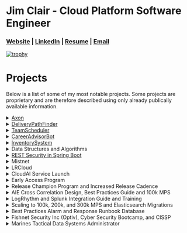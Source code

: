 
# Jim Clair - Cloud Platform Software Engineer

### [Website](https://jimclair.github.io/) | [LinkedIn](https://www.linkedin.com/in/jim-clair) | [Resume](https://jimclair.github.io/resume) | [Email](mailto:clair.james88@gmail.com)

[![trophy](https://github-profile-trophy.vercel.app/?username=ryo-ma&theme=onedark)](https://github.com/ryo-ma/github-profile-trophy)

# Projects

Below is a list of some of my most notable projects.  Some projects are proprietary and are therefore described using only already publically available information.

<details><summary><href>
<a href="https://logrhythm.com/products/logrhythm-axon/">Axon</a></summary>


<blockquote>A proprietary greenfield rewrite of LogRhythm's core data security analytics product as a highly scalable, highly available, multi-cloud/on-prem hybrid multi-tenant security intelligence and event management system.</br> 

In 2019 two architects and I (the platform engineering lead) set out to rebuild Logrhythm's core SIEM as a cloud-first platform.  For the next three years, following cloud native industry best practices, we began designing, building, testing, hiring, teaching, and evangelizing the new platform while delivering on a very tight timeline.  The Axon platform went GA in Oct. 2022.</br>

I was responsible for the creation of an enterprise platform as well as hiring and leading a Team of Senior-level engineers.  By the time I left, we had a team of 6 engineers, a PO, and a manager.  And another team of 7 SRE engineers that we were tasked with onboarding, training, and mentoring.</br>

<details><summary><b>Design Principals</b></summary><blockquote>
  
  <details><summary>GitOps, CI/CD and Infrastructure As Code</summary>
  
  <ul>
   <li>Infrastructure, pipeline, services, configuration, environments, and platform should all be coded.  Why? For the single source of truth, visibility, collaboration, versioning, security, and auditing that a central VCS can provide.  It forces you to introduce developer tools to non-developers, which is tough but worth it in the end because it lends well to collaborating in a globally distributed workforce.</li>  
  <li>Atomic commits = atomic versions that enable intelligent service deployments (roll forward/rollback).</li>
  <li> Most VCS systems include deep integrations for CI/CD tools, i.e. GitHub actions to build a full SDLC out of parallelizable, on-demand, asynchronous workflows for continuously building, testing, scanning, releasing, deploying, and promoting services.  The chosen CI/CD tool should allow for custom runtime.</li>
  </ul>
  </details>
  
  <details><summary>Service Design</summary>
  <ul>
  <li> The platform will combine both synchronous and asynchronous architectures with a preference given to asynchronous services that can be parallelized and stateless.  Stateless SVCs are much cheaper as they can easily scale on-demand and because they have no state to track, store, or recover after an unexpected issue these services are easier and cheaper to manage.  For services that require a state, the details of that state like how it is stored, retrieved, and processed should be abstracted away from any other entity outside of the service's namespace.  If another entity is dependent on knowledge derived from another service's state it should go through the services API.  By isolating access to all stateful service data to an audited API we can better enforce security policies, schemas, and validations around how that information will be shared and referred to while keeping other REST clients unaware of the details of how the data or algorithms function internal to the service.</li>
  <li> The chosen language must be widely used in enterprise computing</li>
  </ul>
  </details>
    
  <details><summary>API First</summary>
  <ul>
  <li> The platform should be able to receive and respond quickly to very large fluctuating volumes of data from remote connections.  As well as support concurrent, and geographically sparse connections from users of any externally exposed APIs and UIs.  Both types of connections should be scalable, load-balanced, and deployable to MOST global regions.</li>
  <li> Data sent should be stored and replicated to a distributed and highly available datastore.</li>
  <li> The service should be highly available starting at three 99.9's and moving to four 99.99% uptime with monitoring.</li>
  <li> All connections must be encrypted, authenticated, and authorized by an API key or jwt</li>
  </ul>
  </details>
    
  <details><summary>Opensource First</summary>
   
   > :warning: **Section Under Construction - Jim C - 1/22/23**

  </details>

   <details><summary>Container First</summary>
   
   > :warning: **Section Under Construction - Jim C - 1/22/23**

   </details>

   <details><summary>DevSecOps</summary>
   
   > :warning: **Section Under Construction - Jim C - 1/22/23**

  </details>
  
  </blockquote>
  </details>

  <details><summary><b>Contributions</b></summary>
  <blockquote>
  <details><summary>Terraform</summary>
    Building and Designing our AWS infrastructure's base layer was one of my first big projects for Axon.  We chose Terraform because of our need to support multiple clouds and on-prem, the team's familiarity with the technology, and the Pulumi/CDK solutions weren't very mature yet.  Drawing on experience from the LRCloud project and recent research I proposed a reusable multi-layer modular design connected by Terragrunt.    Example layers would be global, vpc, and subnet.  Terragrunt is excellent for reducing duplicate code following DRY principals and allows us to easily compose all of our modules and layers into a single command.  We authored many new modules and combined them with upstream open-source modules to create our AWS accounts, ELB, Route53, gateways, IAM, VPC, S3, ECR, and security groups.  All necessary components of infrastructure for laying down self-managed Kubernetes clusters.  We then wired the Terraform layer to output to JSON so we could consume it and feed it into our Kubernetes layer allowing for integration and decoupling.  Our Terraform layer for Axon was so successful we used and extended it to migrate the newly procured Mistnet product into LogRhythm's AWS footprint a year later.
  </details>
  <details><summary>AWS  Footprint</summary>
  
  > :warning: **Section Under Construction - Jim C - 1/22/23**
  </details>
  
  <details><summary>IDP Integration (AWS, Okta, Keycloak, and Pomerium)</summary>
  
  > :warning: **Section Under Construction - Jim C - 1/22/23**
  </details>
    
  <details><summary>Vault Operator</summary>
  
  > :warning: **Section Under Construction - Jim C - 1/22/23**
  </details>
    
  <details><summary>Github Actions and CICD pipeline</summary>
  
  > :warning: **Section Under Construction - Jim C - 1/22/23**
  </details>
    
  <details><summary>Auto Promotions</summary>
  
  > :warning: **Section Under Construction - Jim C - 1/22/23**
  </details>
    
  <details><summary>Localdev Provisioning</summary>
  
  > :warning: **Section Under Construction - Jim C - 1/22/23**
  </details>

  <details><summary>Microservice Operator (Ansible)</summary>
  
  > :warning: **Section Under Construction - Jim C - 1/22/23**
  </details>
    
  <details><summary>S3 Integration</summary>
  
  > :warning: **Section Under Construction - Jim C - 1/22/23**
  </details>
    
  <details><summary>Firechief Program</summary>
  
  > :warning: **Section Under Construction - Jim C - 1/22/23**
  </details>
    
  <details><summary>Kops CICD</summary>
  
  > :warning: **Section Under Construction - Jim C - 1/22/23**
  </details>
    
   <details><summary>Opensearch Operator (Golang)</summary>
  
  > :warning: **Section Under Construction - Jim C - 1/22/23**
  </details>

  <details><summary>Sonarqube Scans</summary>
  
  > :warning: **Section Under Construction - Jim C - 1/22/23**
  </details>
 
  <details><summary>Flink Operator(s)</summary>
  
  > :warning: **Section Under Construction - Jim C - 1/22/23**
  </details>

  </blockquote>
</blockquote>
</details>

<details><summary><href>
<a href="https://github.com/jamesclair/DeliveryPathFinder">DeliveryPathFinder</a></summary>

DeliveryPathFinder is a Python application that I chose to build for my Data Structures and Algorithms 2 course while attaining my B.S. in CS. This program provides a shortest-path solution for delivering a truckload of packages given their distance from a hub distribution center in Utah. To solve this my algorithm of choice was implementing Dijkstra shortest path algorithm.  The intention of this project wasn't to build the cleanest most reusable code, it was instead to solve a complex problem with dynamic programming and self-adjusting data structures in the most efficient way possible.  There were much easier projects to pick from, however, I wanted to challenge my ability to understand complex graph traversals and other advanced DSA concepts.  If I have time in the future I would love to refactor this project using the clean code and software design principles that I have gained since this project.  There is certainly room for more named functions, fewer nested loops, tests, logging, and more efficient lookups, but it was never originally intended to be a long-lived/maintained project.
</details>

<details><summary><href>
<a href="https://github.com/jamesclair/TeamScheduler">TeamScheduler</a></summary>
TeamScheduler is a Java application I created for my B.S. in Computer Science. The project was meant to demonstrate competency in object-oriented patterns, lambda functional programming, SQL/JDBC integration, encapsulation, abstraction, exception handling, APIs, Internationalization/Localization, Java, and JavaFX.  This project implements a combination of the MVC, DAO, factory, and singleton software design patterns.

TeamScheduler is an extendable application that a global service team could use for scheduling, tracking, and reporting customer appointments.
</details>

<details><summary><href>
<a href="https://github.com/jamesclair/CareerAdvisorBot">CareerAdvisorBot</a></summary>

> :warning: **Section Under Construction - Jim C - 1/22/23**

</details>

<details><summary><href>
<a href="https://github.com/jamesclair/InventorySystem">InventorySystem</a></summary>
InventorySystem was a Java app I built while learning JavaFX and MVC patterns.  (*It was the precursor to the TeamScheduler project above.*)

</details>

<details><summary>Data Structures and Algorithms</summary>

- [AlmostIncreasingSequenceAlgorithm](https://github.com/jamesclair/AlmostIncreasingSequenceAlgorithm)
- [unlivable_rooms_algorithm](https://github.com/jamesclair/unlivable_rooms_algorithm)
- [find_longest_strings_algorithm](https://github.com/jamesclair/find_longest_strings_algorithm)
- [common_letter_counter_algorithm](https://github.com/jamesclair/common_letter_counter_algorithm)
- [integer_halves_sum_comparer](https://github.com/jamesclair/integer_halves_sum_comparer)
</details>

<details><summary><a href="https://github.com/jamesclair/user_store">REST Security in Spring Boot</a></summary>

> :warning: **Section Under Construction - Jim C - 1/22/23**

</details>
  
<details><summary>Mistnet</summary>

> :warning: **Section Under Construction - Jim C - 1/22/23**
</details>
  
  

<details><summary>LRCloud</summary>
As our platform manager quickly became our toughest bottleneck with events, alarms, and metadata datastore volumes began to climb, and repartitioning and maintenance jobs were unable to finish.  As a result, queries slowed, indexing slowed, and retention decreased.  Unfortunately, Engineering was unable to find a cost-effective or viable path for migrating away from Microsoft SQL for the PM because it held too much of our business logic in stored procedures.  This would make it very difficult to replace the datastore without having to recreate or migrate all of that logic with it.  

> :warning: **Section Under Construction - Jim C - 1/22/23**
</details>

<details><summary>CloudAI Service Launch</summary>

> :warning: **Section Under Construction - Jim C - 1/22/23**
</details>
  
<details><summary>Early Access Program</summary>

> :warning: **Section Under Construction - Jim C - 1/22/23**
</details>

<details><summary>Release Champion Program and Increased Release Cadence</summary>

At this point, my reputation for solving large complex issues was getting noticed and after speaking with the Co-Founder of LogRhythm Chris Peterson about the state of our releases and the future of DevOps, he asked me to become the new Global Technical Release Manager for LogRhythm.  This role was a hands-on technical role that would be focused on providing early feedback, and product expertise, re-building our early access program, and standardizing your agile release processes across the entire company.  The first big project my Partner Crystal Gregory and I worked on was the Release Champion program.  This was a volunteer-based program in which engineers PS, Sales, and Support would choose to champion an area of the product that aligned with an engineering team/product area.  Crystal or I would host a meeting between the champions and the engineering teams each sprint and new features, bugs, questions, and news would be discussed, planned, and documented.  According to our datasets, we more than tripled our internal content contributions, improved inter-org relationships, and chopped our Release Cycle down from almost a year to 6 months just by improving the way that we worked together.
</details>
  
<details><summary>AIE Cross Correlation Design, Best Practices Guide and 100k MPS</summary>

While we had bought ourselves time with the ES migration, this was only the beginning though as our largest Advanced Intelligence Engine, an LR-patented near-realtime streaming analytics service was only rated for 75k and its job was to correlate logs from one device with a log from any other device on the network and determine if it was suspicious behavior or violated security policies.  While the AIE was an amazing feat of data science and engineering it had one major problem it was never designed to horizontally scale.  The next year, I worked to optimize our largest clients and come up with the AIE cross-correlation design best practices, which gave customers a process by which they could over time create natural groups of log streams to be sent to dedicated AIEs to meet specific use cases.  This was achievable by finding a non-documented feature in the code that allowed you to filter which data went to which AIE based on the rules it hosted and the types of log data needed to satisfy it.  Overtime use cases that required similar log mixes could be grouped and sent to a single AIE.  This led to better filtering and more efficient workloads allowing us to achieve over 100k per AIE as well as simplify data routing for customers with thousands of rules and use cases.

</details>
  
<details><summary>LogRhythm and Splunk Integration Guide and Training</summary>

> :warning: **Section Under Construction - Jim C - 1/22/23**
</details>
  


<details><summary>Scaling to 100k, 200k, and 300k MPS and Elasticsearch Migrations</summary>

I led a team of enterprise engineers that helped LogRhythm's largest customers like Mayo Clinic and Cargill design and build out huge Security Operations Centers centered around the LogRhythm SIEM.  Our team helped save several accounts that were struggling due to the original product's ability to scale beyond a certain point.  First issue, we were on Microsoft SQL for both our log manager and platform manager data stores, which was switching to a per-core license model significantly impacting our margins.  Our Log Manager databases were the first bottleneck where large and complex queries were becoming too slow and we were exhausting our workarounds.  After our team convinced the business that to scale to the needed volume and still have a valuable product we needed more durability, horizontal scaling, read throughput, load balancing, and a potentially more time-series-friendly datastore.  Soon after the business chose Elasticsearch, where we spent the next 2 years re-architecting, expanding, and migrating all customers to using Elasticsearch.  This leads our customers to be able to break Logrhythm's barrier of 100k, 200k, and 300k Messages Per Second processing, and 110k indexing.

</details>
  
<details><summary>Best Practices Alarm and Response Runbook Database</summary>

After 8 months as a SIEM engineer, I developed a good reputation with folks at LogRhythm and they negotiated my transfer and moved me to Colorado to become a Senior Enterprise Consultant and Team Lead.  One of the biggest problems the Professional Services team was facing at the time was knowledge of how to use the product to serve their use cases, especially for the recent influx of new LARGE enterprise deployments.  These customers were building huge globally distributed 24/7 Security Operations Centers around the LogRhythm product, but many of them had never used it.  I chose to tackle this by creating a database of best practices where common steps could be re-used to build out runbooks of Best Practices for what to do when you receive a diagnostic alarm.  The database and form input were chosen to make it easy to input data and to make more modules as well, some of the results of this work can be seen today here: https://docs.logrhythm.com/docs/kb/additional-modules/logrhythm-diagnostic-module-user-guide
</details>
  
<details><summary>Fishnet Security Inc (Optiv), Cyber Security Bootcamp, and CISSP</summary>
  
After an honorable discharge, I started working at Fishnet Security (Now known as Optiv) as an Escalations Engineer to help enterprise customers manage and maintain their perimeter security systems, like firewalls, proxies, VPNs, routers, and load balancers.   I also attended night school at this time where I earned certifications in Microsoft, Cisco, CompTIA, Palo Alto, Checkpoint, Bluecoat, and Juniper.  After six years in the industry, I was able to attain my CISSP and  was asked to join the SIEM team where I helped deploy, update, and manage LogRhythm, HP ArcSight, and IBM Qradar products.  This required lots of log management, data analysis, security best practices, and large system solution engineering.
  
</details>  

<details><summary>Marines Tactical Data Systems Administrator</summary>

I started as a Systems Administrator in the Marines, where I gained a foundation for deploying, managing, and updating enterprise IT stacks.  Lots of Unix/Windows Server, Access, Networking, Security, and Database Administration.  I was billeted as the ops manager, received Top of my Class, a meritorious promotion, and 2 Col coins for large-scale service pack rollouts.
  
</details>
